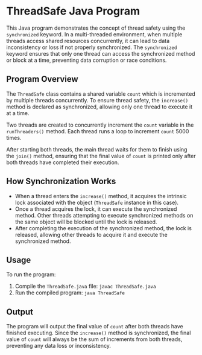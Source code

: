 # ThreadSafe Java Program

This Java program demonstrates the concept of thread safety using the `synchronized` keyword. In a multi-threaded environment, when multiple threads access shared resources concurrently, it can lead to data inconsistency or loss if not properly synchronized. The `synchronized` keyword ensures that only one thread can access the synchronized method or block at a time, preventing data corruption or race conditions.

## Program Overview

The `ThreadSafe` class contains a shared variable `count` which is incremented by multiple threads concurrently. To ensure thread safety, the `increase()` method is declared as synchronized, allowing only one thread to execute it at a time.

Two threads are created to concurrently increment the `count` variable in the `runThreaders()` method. Each thread runs a loop to increment `count` 5000 times.

After starting both threads, the main thread waits for them to finish using the `join()` method, ensuring that the final value of `count` is printed only after both threads have completed their execution.

## How Synchronization Works

- When a thread enters the `increase()` method, it acquires the intrinsic lock associated with the object (`ThreadSafe` instance in this case).
- Once a thread acquires the lock, it can execute the synchronized method. Other threads attempting to execute synchronized methods on the same object will be blocked until the lock is released.
- After completing the execution of the synchronized method, the lock is released, allowing other threads to acquire it and execute the synchronized method.

## Usage

To run the program:

1. Compile the `ThreadSafe.java` file: `javac ThreadSafe.java`
2. Run the compiled program: `java ThreadSafe`

## Output

The program will output the final value of `count` after both threads have finished executing. Since the `increase()` method is synchronized, the final value of `count` will always be the sum of increments from both threads, preventing any data loss or inconsistency.
